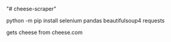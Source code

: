 "# cheese-scraper" 

python -m pip install selenium pandas beautifulsoup4 requests

gets cheese from cheese.com

